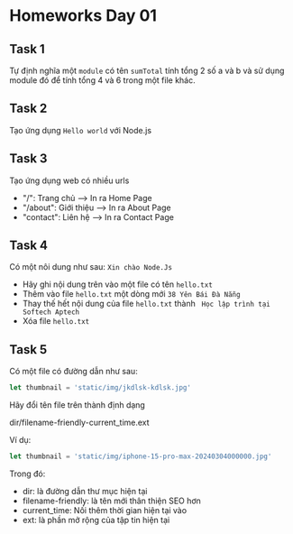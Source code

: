 # Homeworks Day 01

## Task 1

Tự định nghĩa một `module` có tên `sumTotal` tính tổng 2 số a và b và sử dụng module đó để tính tổng 4 và 6 trong một file khác.


## Task 2

Tạo ứng dụng `Hello world` với Node.js

## Task 3

Tạo ứng dụng web có nhiều urls

- "/": Trang chủ --> In ra Home Page
- "/about": Giới thiệu --> In ra About Page
- "contact": Liên hệ --> In ra Contact Page

## Task 4

Có một nôi dung như sau: `Xin chào Node.Js` 

- Hãy ghi nội dung trên vào một file có tên `hello.txt`
- Thêm vào file `hello.txt` một dòng mới `38 Yên Bái Đà Nẵng`
- Thay thế hết nội dung của file `hello.txt` thành ` Học lập trình tại Softech Aptech`
- Xóa file `hello.txt`

## Task 5

Có một file có đường dẫn như sau:

```js
let thumbnail = 'static/img/jkdlsk-kdlsk.jpg'
```

Hãy đổi tên file trên thành định dạng

dir/filename-friendly-current_time.ext

Ví dụ:

```js
let thumbnail = 'static/img/iphone-15-pro-max-20240304000000.jpg'
```

Trong đó:

- dir: là đường dẫn thư mục hiện tại
- filename-friendly: là tên mới thân thiện SEO hơn
- current_time: Nối thêm thời gian hiện tại vào
- ext: là phần mở rộng của tập tin hiện tại